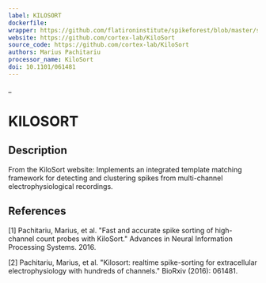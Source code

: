 ```yaml
---
label: KILOSORT
dockerfile:
wrapper: https://github.com/flatironinstitute/spikeforest/blob/master/spikeforest/spikesorters/kilosort/kilosort.py
website: https://github.com/cortex-lab/KiloSort
source_code: https://github.com/cortex-lab/KiloSort
authors: Marius Pachitariu
processor_name: KiloSort
doi: 10.1101/061481
---
```

_
# KILOSORT

## Description

From the KiloSort website: Implements an integrated template matching framework for detecting and clustering spikes from multi-channel electrophysiological recordings.

## References

[1] Pachitariu, Marius, et al. "Fast and accurate spike sorting of high-channel count probes with KiloSort." Advances in Neural Information Processing Systems. 2016.

[2] Pachitariu, Marius, et al. "Kilosort: realtime spike-sorting for extracellular electrophysiology with hundreds of channels." BioRxiv (2016): 061481.